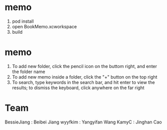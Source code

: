 # memo
1. pod install
2. open BookMemo.xcworkspace
3. build

# memo
1. To add new folder, click the pencil icon on the buttom right, and enter the folder name
2. To add new memo inside a folder, click the "+" button on the top right
3. To search, type keywords in the search bar, and hit enter to view the results; to dismiss the keyboard, click anywhere on the far right

# Team 
BessieJiang  : Beibei Jiang 
wyyfkim : Yangyifan Wang 
KamyC : Jinghan Cao
